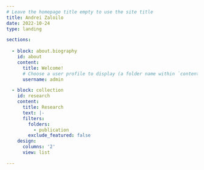 ```yaml
---
# Leave the homepage title empty to use the site title
title: Andrei Zaloilo
date: 2022-10-24
type: landing

sections:
 
  - block: about.biography
    id: about
    content:
      title: Welcome!
      # Choose a user profile to display (a folder name within `content/authors/`)
      username: admin

  - block: collection
    id: research
    content:
      title: Research
      text: |-
      filters:
        folders:
          - publication
        exclude_featured: false
    design:
      columns: '2'
      view: list

---
```

